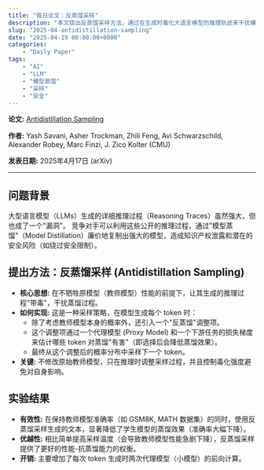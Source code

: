 ```yaml
---
title: "每日论文：反蒸馏采样"
description: "本文提出反蒸馏采样方法，通过在生成时毒化大语言模型的推理轨迹来干扰模型蒸馏，同时保持原始模型性能。"
slug: "2025-04-antidistillation-sampling"
date: "2025-04-19 00:00:00+0000"
categories:
    - "Daily Paper"
tags:
    - "AI"
    - "LLM"
    - "模型蒸馏"
    - "采样"
    - "安全"
---
```


**论文:** [Antidistillation Sampling](https://arxiv.org/abs/2504.13146)

**作者:** Yash Savani, Asher Trockman, Zhili Feng, Avi Schwarzschild, Alexander Robey, Marc Finzi, J. Zico Kolter (CMU)

**发表日期:** 2025年4月17日 (arXiv)

---

## 问题背景

大型语言模型（LLMs）生成的详细推理过程（Reasoning Traces）虽然强大，但也成了一个"漏洞"。
竞争对手可以利用这些公开的推理过程，通过"模型蒸馏"（Model Distillation）廉价地复制出强大的模型，造成知识产权泄露和潜在的安全风险（如绕过安全限制）。

## 提出方法：反蒸馏采样 (Antidistillation Sampling)

*   **核心思想:** 在不牺牲原模型（教师模型）性能的前提下，让其生成的推理过程"带毒"，干扰蒸馏过程。
*   **如何实现:** 这是一种采样策略，在模型生成每个 token 时：
    *   除了考虑教师模型本身的概率外，还引入一个"反蒸馏"调整项。
    *   这个调整项通过一个代理模型 (Proxy Model) 和一个下游任务的损失梯度来估计哪些 token 对蒸馏"有害"（即选择后会降低蒸馏效果）。
    *   最终从这个调整后的概率分布中采样下一个 token。
*   **关键:** 不修改原始教师模型，只在推理时调整采样过程，并且控制毒化强度避免对自身影响。

## 实验结果

*   **有效性:** 在保持教师模型准确率（如 GSM8K, MATH 数据集）的同时，使用反蒸馏采样生成的文本，显著降低了学生模型的蒸馏效果（准确率大幅下降）。
*   **优越性:** 相比简单提高采样温度（会导致教师模型性能急剧下降），反蒸馏采样提供了更好的性能-抗蒸馏能力的权衡。
*   **开销:** 主要增加了每次 token 生成时两次代理模型（小模型）的前向计算。 